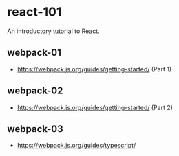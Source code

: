 # react-101
An introductory tutorial to React.

## webpack-01

- <https://webpack.js.org/guides/getting-started/> (Part 1)

## webpack-02

- <https://webpack.js.org/guides/getting-started/> (Part 2)

## webpack-03

- <https://webpack.js.org/guides/typescript/>